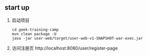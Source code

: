 ## start up

1. 启动项目

    ```
    cd geek-training-camp
    mvn clean package -U
    java -jar user-web/target/user-web-v1-SNAPSHOT-war-exec.jar
    ```

2. 访问注册页 http://localhost:8080/user/register-page
